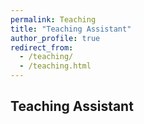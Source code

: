 ```yaml
---
permalink: Teaching
title: "Teaching Assistant"
author_profile: true
redirect_from: 
  - /teaching/
  - /teaching.html
---
```

## Teaching Assistant
